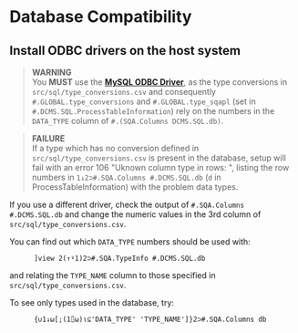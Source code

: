 # Database Compatibility
## Install ODBC drivers on the host system
> **WARNING**  
	You **MUST** use the [**MySQL ODBC Driver**](https://dev.mysql.com/downloads/connector/odbc/), as the type conversions in `src/sql/type_conversions.csv` and consequently `#.GLOBAL.type_conversions` and `#.GLOBAL.type_sqapl` (set in `#.DCMS.SQL.ProcessTableInformation`) rely on the numbers in the `DATA_TYPE` column of `#.(SQA.Columns DCMS.SQL.db)`.

> **FAILURE**  
	If a type which has no conversion defined in `src/sql/type_conversions.csv` is present in the database, setup will fail with an error 106 "Uknown column type in rows: ", listing the row numbers in `1↓2⊃#.SQA.Columns #.DCMS.SQL.db` (`d` in ProcessTableInformation) with the problem data types.

If you use a different driver, check the output of `#.SQA.Columns #.DCMS.SQL.db` and change the numeric values in the 3rd column of `src/sql/type_conversions.csv`.

You can find out which `DATA_TYPE` numbers should be used with:

```APL
      ]view 2(↑⍤1)2⊃#.SQA.TypeInfo #.DCMS.SQL.db
```

and relating the `TYPE_NAME` column to those specified in `src/sql/type_conversions.csv`.

To see only types used in the database, try:

```APL
      {∪1↓⍵[;(1⌷⍵)⍳⊆'DATA_TYPE' 'TYPE_NAME']}2⊃#.SQA.Columns db
```